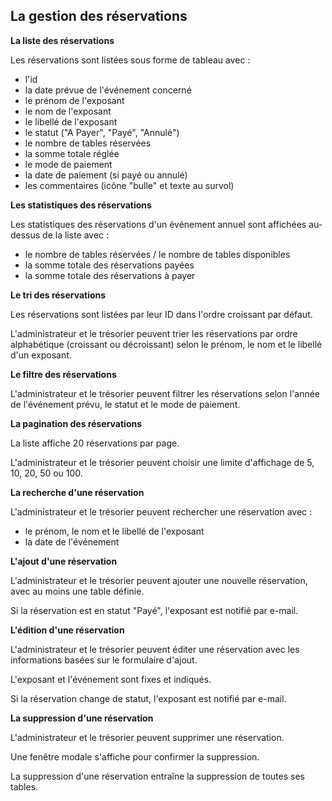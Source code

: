 ## La gestion des réservations

**La liste des réservations**

Les réservations sont listées sous forme de tableau avec :

- l'id
- la date prévue de l'événement concerné
- le prénom de l'exposant
- le nom de l'exposant
- le libellé de l'exposant
- le statut ("A Payer", "Payé", "Annulé")
- le nombre de tables réservées
- la somme totale réglée
- le mode de paiement
- la date de paiement (si payé ou annulé)
- les commentaires (icône "bulle" et texte au survol)

**Les statistiques des réservations**

Les statistiques des réservations d'un événement annuel sont affichées au-dessus de la liste avec :

- le nombre de tables réservées / le nombre de tables disponibles
- la somme totale des réservations payées
- la somme totale des réservations à payer

**Le tri des réservations**

Les réservations sont listées par leur ID dans l'ordre croissant par défaut.

L'administrateur et le trésorier peuvent trier les réservations par ordre alphabétique (croissant ou décroissant) selon le prénom, le nom et le libellé d'un exposant.

**Le filtre des réservations**

L'administrateur et le trésorier peuvent filtrer les réservations selon l'année de l'événement prévu, le statut et le mode de paiement.

**La pagination des réservations**

La liste affiche 20 réservations par page.

L'administrateur et le trésorier peuvent choisir une limite d'affichage de 5, 10, 20, 50 ou 100.

**La recherche d'une réservation**

L'administrateur et le trésorier peuvent rechercher une réservation avec :

- le prénom, le nom et le libellé de l'exposant
- la date de l'événement

**L'ajout d'une réservation**

L'administrateur et le trésorier peuvent ajouter une nouvelle réservation, avec au moins une table définie.

Si la réservation est en statut "Payé", l'exposant est notifié par e-mail.

**L'édition d'une réservation**

L'administrateur et le trésorier peuvent éditer une réservation avec les informations basées sur le formulaire d'ajout.

L'exposant et l'événement sont fixes et indiqués.

Si la réservation change de statut, l'exposant est notifié par e-mail.

**La suppression d'une réservation**

L'administrateur et le trésorier peuvent supprimer une réservation.

Une fenêtre modale s'affiche pour confirmer la suppression.

La suppression d'une réservation entraîne la suppression de toutes ses tables.